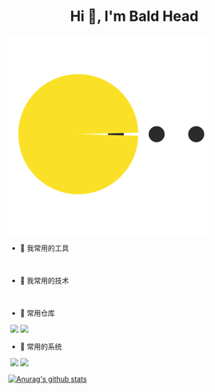 <h1 align="center">Hi 👋, I'm Bald Head</h1>

![](https://raw.githubusercontent.com/bald-head/bald-head/master/pacman.svg)


- 🔭 我常用的工具

​		


- 🌱 我常用的技术 

​		

- 🤔 常用仓库

​		![](https://img.shields.io/badge/-GitHub-3f4442?logo=GitHub) [![](https://img.shields.io/badge/-Gitee-3f4442?logo=Gitee)](https://gitee.com/baldheads-Barry)

- 🤯 常用的系统

​		![](https://img.shields.io/badge/-Centos7-3f4442?logo=Centos) ![](https://img.shields.io/badge/-Mac-3f4442?logo=Apple) 



[![Anurag's github stats](https://github-readme-stats.vercel.app/api?username=bald-head&count_private=true&show_icons=true&theme=panda)](https://github.com/bald-head)
